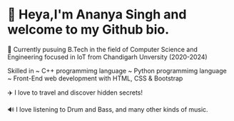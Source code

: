 # 👋 Heya,I'm Ananya Singh and welcome to my Github bio.

📖 Currently pusuing B.Tech in the field of Computer Science and Engineering focused in IoT from Chandigarh Unversity (2020-2024)

Skilled in 
~ C++ programmimg language
~ Python programmimg language
~ Front-End web development with HTML, CSS & Bootstrap

✈️ I love to travel and discover hidden secrets!

🔊 I love listening to Drum and Bass, and many other kinds of music.






